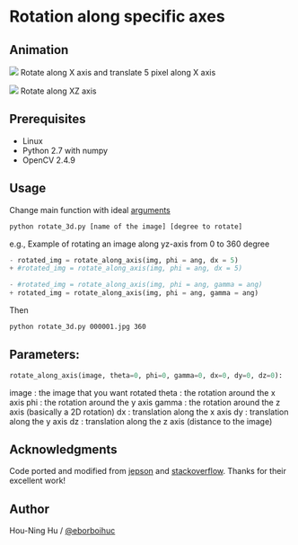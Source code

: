 # Rotation along specific axes

## Animation

![](example/rotate_x_dx5.gif)
Rotate along X axis and translate 5 pixel along X axis

![](example/rotate_xz.gif)
Rotate along XZ axis

## Prerequisites

- Linux
- Python 2.7 with numpy
- OpenCV 2.4.9

## Usage

Change main function with ideal [arguments](#parameters)

```bash
python rotate_3d.py [name of the image] [degree to rotate]
```
e.g.,
Example of rotating an image along yz-axis from 0 to 360 degree
```python
- rotated_img = rotate_along_axis(img, phi = ang, dx = 5)
+ #rotated_img = rotate_along_axis(img, phi = ang, dx = 5)

- #rotated_img = rotate_along_axis(img, phi = ang, gamma = ang)
+ rotated_img = rotate_along_axis(img, phi = ang, gamma = ang)
```
Then
```bash
python rotate_3d.py 000001.jpg 360
```

## Parameters:

```python
rotate_along_axis(image, theta=0, phi=0, gamma=0, dx=0, dy=0, dz=0):
```
image     : the image that you want rotated
theta     : the rotation around the x axis
phi       : the rotation around the y axis
gamma     : the rotation around the z axis (basically a 2D rotation)
dx        : translation along the x axis
dy        : translation along the y axis
dz        : translation along the z axis (distance to the image)


## Acknowledgments

Code ported and modified from [jepson](http://jepsonsblog.blogspot.tw/2012/11/rotation-in-3d-using-opencvs.html) and [stackoverflow](http://stackoverflow.com/questions/17087446/how-to-calculate-perspective-transform-for-opencv-from-rotation-angles). Thanks for their excellent work!

## Author

Hou-Ning Hu / [@eborboihuc](https://eborboihuc.github.io/)
